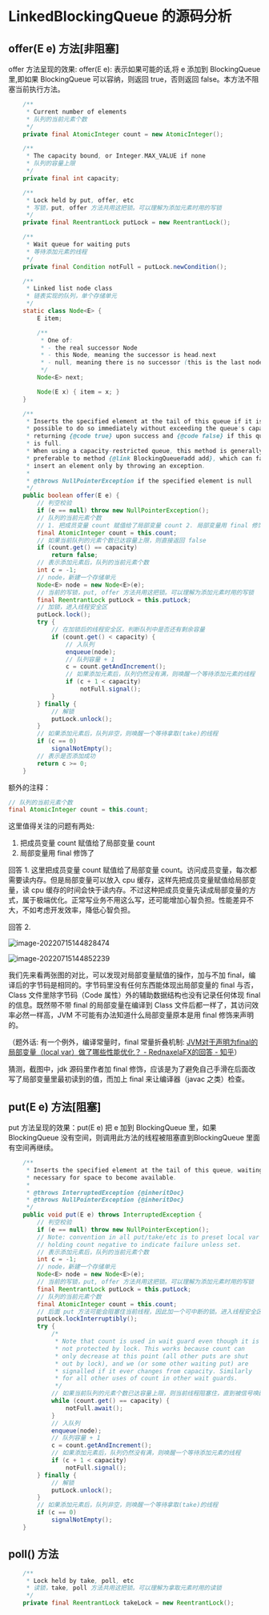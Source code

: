 # LinkedBlockingQueue 的源码分析



## offer(E e) 方法[非阻塞]

offer 方法呈现的效果: offer(E e): 表示如果可能的话,将 e 添加到 BlockingQueue 里,即如果 BlockingQueue 可以容纳，则返回 true，否则返回 false。本方法不阻塞当前执行方法。

```java
	/**
     * Current number of elements
     * 队列的当前元素个数
     */
    private final AtomicInteger count = new AtomicInteger();

	/**
     * The capacity bound, or Integer.MAX_VALUE if none
     * 队列的容量上限
     */
    private final int capacity;

	/**
     * Lock held by put, offer, etc
     * 写锁，put, offer 方法共用这把锁。可以理解为添加元素时用的写锁
     */
    private final ReentrantLock putLock = new ReentrantLock();

	/** 
     * Wait queue for waiting puts
     * 等待添加元素的线程
     */
    private final Condition notFull = putLock.newCondition();

	/**
     * Linked list node class
     * 链表实现的队列，单个存储单元
     */
    static class Node<E> {
        E item;

        /**
         * One of:
         * - the real successor Node
         * - this Node, meaning the successor is head.next
         * - null, meaning there is no successor (this is the last node)
         */
        Node<E> next;

        Node(E x) { item = x; }
    }

	/**
     * Inserts the specified element at the tail of this queue if it is
     * possible to do so immediately without exceeding the queue's capacity,
     * returning {@code true} upon success and {@code false} if this queue
     * is full.
     * When using a capacity-restricted queue, this method is generally
     * preferable to method {@link BlockingQueue#add add}, which can fail to
     * insert an element only by throwing an exception.
     *
     * @throws NullPointerException if the specified element is null
     */
	public boolean offer(E e) {
        // 判空校验
        if (e == null) throw new NullPointerException();
        // 队列的当前元素个数
        // 1. 把成员变量 count 赋值给了局部变量 count 2. 局部变量用 final 修饰了
        final AtomicInteger count = this.count;
        // 如果当前队列的元素个数已达容量上限，则直接返回 false
        if (count.get() == capacity)
            return false;
        // 表示添加元素后，队列的当前元素个数
        int c = -1;
        // node，新建一个存储单元
        Node<E> node = new Node<E>(e);
        // 当前的写锁，put, offer 方法共用这把锁。可以理解为添加元素时用的写锁
        final ReentrantLock putLock = this.putLock;
        // 加锁，进入线程安全区
        putLock.lock();
        try {
            // 在加锁后的线程安全区，判断队列中是否还有剩余容量
            if (count.get() < capacity) {
                // 入队列
                enqueue(node);
                // 队列容量 + 1
                c = count.getAndIncrement();
                // 如果添加元素后，队列仍然没有满，则唤醒一个等待添加元素的线程
                if (c + 1 < capacity)
                    notFull.signal();
            }
        } finally {
            // 解锁
            putLock.unlock();
        }
        // 如果添加元素后，队列非空，则唤醒一个等待拿取(take)的线程
        if (c == 0)
            signalNotEmpty();
        // 表示是否添加成功
        return c >= 0;
    }
```

额外的注释：

```java
// 队列的当前元素个数
final AtomicInteger count = this.count;
```

这里值得关注的问题有两处:

1. 把成员变量 count 赋值给了局部变量 count
2. 局部变量用 final 修饰了

回答 1. 这里把成员变量 count 赋值给了局部变量 count。访问成员变量，每次都需要读内存。但是局部变量可以放入 cpu 缓存，这样先把成员变量赋值给局部变量，读 cpu 缓存的时间会快于读内存。不过这种把成员变量先读成局部变量的方式，属于极端优化。正常写业务不用这么写，还可能增加心智负担。性能差异不大，不如考虑开发效率，降低心智负担。

回答 2.

![image-20220715144828474](https://image-hosting.jellyfishmix.com/20220715144828.png)

![image-20220715144852239](https://image-hosting.jellyfishmix.com/20220715144852.png)

我们先来看两张图的对比，可以发现对局部变量赋值的操作，加与不加 final，编译后的字节码是相同的。字节码里没有任何东西能体现出局部变量的 final 与否，Class 文件里除字节码（Code 属性）外的辅助数据结构也没有记录任何体现 final 的信息。既然带不带 final 的局部变量在编译到 Class 文件后都一样了，其访问效率必然一样高，JVM 不可能有办法知道什么局部变量原本是用 final 修饰来声明的。

（题外话: 有一个例外，编译常量时，final 常量折叠机制: [JVM对于声明为final的局部变量（local var）做了哪些性能优化？ - RednaxelaFX的回答 - 知乎]( https://www.zhihu.com/question/21762917/answer/19239387)）

猜测，截图中，jdk 源码里作者加 final 修饰，应该是为了避免自己手滑在后面改写了局部变量里最初读到的值，而加上 final 来让编译器（javac 之类）检查。



## put(E e) 方法[阻塞]

put 方法呈现的效果：put(E e) 把 e 加到 BlockingQueue 里，如果 BlockingQueue 没有空间，则调用此方法的线程被阻塞直到BlockingQueue 里面有空间再继续。

```java
	/**
     * Inserts the specified element at the tail of this queue, waiting if
     * necessary for space to become available.
     *
     * @throws InterruptedException {@inheritDoc}
     * @throws NullPointerException {@inheritDoc}
     */
    public void put(E e) throws InterruptedException {
        // 判空校验
        if (e == null) throw new NullPointerException();
        // Note: convention in all put/take/etc is to preset local var
        // holding count negative to indicate failure unless set.
        // 表示添加元素后，队列的当前元素个数
        int c = -1;
        // node，新建一个存储单元
        Node<E> node = new Node<E>(e);
        // 当前的写锁，put, offer 方法共用这把锁。可以理解为添加元素时用的写锁
        final ReentrantLock putLock = this.putLock;
        // 队列的当前元素个数
        final AtomicInteger count = this.count;
        // 后面 put 方法可能会阻塞住当前线程，因此加一个可中断的锁。进入线程安全区
        putLock.lockInterruptibly();
        try {
            /*
             * Note that count is used in wait guard even though it is
             * not protected by lock. This works because count can
             * only decrease at this point (all other puts are shut
             * out by lock), and we (or some other waiting put) are
             * signalled if it ever changes from capacity. Similarly
             * for all other uses of count in other wait guards.
             */
            // 如果当前队列的元素个数已达容量上限，则当前线程阻塞住，直到被信号唤醒或线程被中断
            while (count.get() == capacity) {
                notFull.await();
            }
            // 入队列
            enqueue(node);
            // 队列容量 + 1
            c = count.getAndIncrement();
            // 如果添加元素后，队列仍然没有满，则唤醒一个等待添加元素的线程
            if (c + 1 < capacity)
                notFull.signal();
        } finally {
            // 解锁
            putLock.unlock();
        }
        // 如果添加元素后，队列非空，则唤醒一个等待拿取(take)的线程
        if (c == 0)
            signalNotEmpty();
    }
```



## poll() 方法

```java
	/**
     * Lock held by take, poll, etc
     * 读锁，take, poll 方法共用这把锁。可以理解为拿取元素时用的读锁
     */
    private final ReentrantLock takeLock = new ReentrantLock();
```

